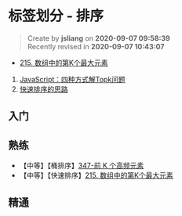 标签划分 - 排序
===

> Create by **jsliang** on **2020-09-07 09:58:39**  
> Recently revised in **2020-09-07 10:43:07**

* [215. 数组中的第K个最大元素](https://leetcode-cn.com/problems/kth-largest-element-in-an-array/)

1. [JavaScript：四种方式解Topk问题](https://leetcode-cn.com/problems/kth-largest-element-in-an-array/solution/javascriptsi-chong-fang-shi-jie-topkwen-ti-by-user/)
2. [快速排序的思路](https://leetcode-cn.com/problems/kth-largest-element-in-an-array/solution/kuai-su-pai-xu-de-si-lu-by-hyj8/)

## 入门

## 熟练

* 【中等】【桶排序】[347-前 K 个高频元素](https://leetcode-cn.com/problems/top-k-frequent-elements/)
* 【中等】【快速排序】[215. 数组中的第K个最大元素](https://leetcode-cn.com/problems/kth-largest-element-in-an-array/)


## 精通